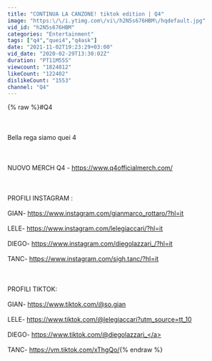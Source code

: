 ```yaml
---
title: "CONTINUA LA CANZONE! tiktok edition | Q4"
image: "https:\/\/i.ytimg.com\/vi\/h2N5s676HBM\/hqdefault.jpg"
vid_id: "h2N5s676HBM"
categories: "Entertainment"
tags: ["q4","quei4","q4ask"]
date: "2021-11-02T19:23:29+03:00"
vid_date: "2020-02-29T13:30:02Z"
duration: "PT11M55S"
viewcount: "1824812"
likeCount: "122402"
dislikeCount: "1553"
channel: "Q4"
---
```

{% raw %}#Q4<br /><br /><br /><br />Bella rega siamo quei 4<br /><br /><br /><br />NUOVO MERCH Q4 - <a rel="nofollow" target="blank" href="https://www.q4officialmerch.com/">https://www.q4officialmerch.com/</a><br /><br /><br /><br />PROFILI INSTAGRAM : <br /><br />GIAN- <a rel="nofollow" target="blank" href="https://www.instagram.com/gianmarco_rottaro/?hl=it">https://www.instagram.com/gianmarco_rottaro/?hl=it</a><br /><br />LELE- <a rel="nofollow" target="blank" href="https://www.instagram.com/lelegiaccari/?hl=it">https://www.instagram.com/lelegiaccari/?hl=it</a><br /><br />DIEGO- <a rel="nofollow" target="blank" href="https://www.instagram.com/diegolazzari_/?hl=it">https://www.instagram.com/diegolazzari_/?hl=it</a><br /><br />TANC- <a rel="nofollow" target="blank" href="https://www.instagram.com/sigh.tanc/?hl=it">https://www.instagram.com/sigh.tanc/?hl=it</a><br /><br /><br /><br />PROFILI TIKTOK:<br /><br />GIAN- <a rel="nofollow" target="blank" href="https://www.tiktok.com/@so.gian">https://www.tiktok.com/@so.gian</a><br /><br />LELE- <a rel="nofollow" target="blank" href="https://www.tiktok.com/@lelegiaccari?utm_source=tt_10">https://www.tiktok.com/@lelegiaccari?utm_source=tt_10</a><br /><br />DIEGO- <a rel="nofollow" target="blank" href="https://www.tiktok.com/@diegolazzari_">https://www.tiktok.com/@diegolazzari_</a><br /><br />TANC- <a rel="nofollow" target="blank" href="https://vm.tiktok.com/xThgQo/">https://vm.tiktok.com/xThgQo/</a>{% endraw %}
